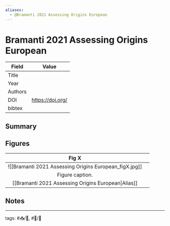 ```yaml
---
aliases:
  - @Bramanti 2021 Assessing Origins European
---
```


# Bramanti 2021 Assessing Origins European

| Field   | Value              |
| ------- | ------------------ |
| Title   |                    |
| Year    |                    |
| Authors |                    |
| DOI     | <https://doi.org/> |
| bibtex  |                    |


## Summary

## Figures

|          Fig X          |     |
|:-----------------------:| --- |
| ![[Bramanti 2021 Assessing Origins European_figX.jpg]] |     |
|     Figure caption.     |     |
[[Bramanti 2021 Assessing Origins European\|Alias]] | 	|	

## Notes

---

tags: #📥/📰, #📝/🌱